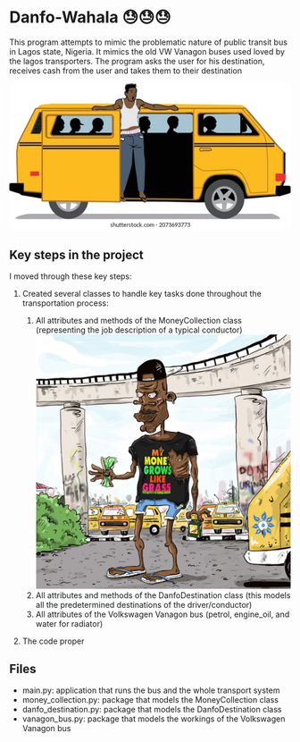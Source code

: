 # Danfo-Wahala 😓😓😓

This program attempts to mimic the problematic nature of public transit bus in Lagos state, Nigeria.
It mimics the old VW Vanagon buses used loved by the lagos transporters.
The program asks the user for his destination, receives cash from the user and takes them to their destination

![img.png](img.png)

## Key steps in the project

I moved through these key steps:
1. Created several classes to handle key tasks done throughout the transportation process:
    
    1. All attributes and methods of the MoneyCollection class (representing the 
   job description of a typical conductor) 
    ![img_2.png](img_2.png)
    2. All attributes and methods of the DanfoDestination class 
   (this models all the predetermined destinations of the driver/conductor)
    3. All attributes of the Volkswagen Vanagon bus 
   (petrol, engine_oil, and water for radiator)

2. The code proper

## Files

* main.py: application that runs the bus and the whole transport system
* money_collection.py: package that models the MoneyCollection class
* danfo_destination.py: package that models the DanfoDestination class
* vanagon_bus.py: package that models the workings of the Volkswagen Vanagon bus
   
